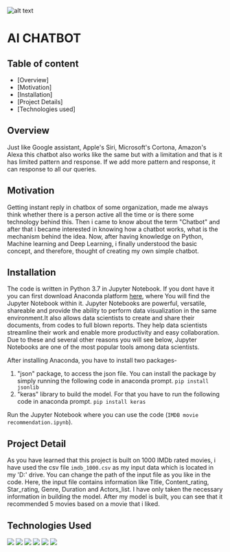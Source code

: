 ![alt text](https://www.callcentrehelper.com/images/stories/2018/03/chatbot-at-desk-messaging-760.png)

# AI CHATBOT

## Table of content
  * [Overview]
  * [Motivation]
  * [Installation]
  * [Project Details]
  * [Technologies used]
  
## Overview
Just like Google assistant, Apple's Siri, Microsoft's Cortona, Amazon's Alexa this chatbot also works like the same but with a limitation and that is it has limited pattern and response. If we add more pattern and response, it can response to all our queries.

## Motivation
Getting instant reply in chatbox of some organization, made me always think whether there is a person active all the time or is there some technology behind this. Then i came to know about the term "Chatbot" and after that i became interested in knowing how a chatbot works, what is the mechanism behind the idea. Now, after having knowledge on Python, Machine learning and Deep Learning, i finally understood the basic concept, and therefore, thought of creating my own simple chatbot.  

## Installation
The code is written in Python 3.7 in Jupyter Notebook. If you dont have it you can first download Anaconda platform [here](https://docs.anaconda.com/anaconda/install/), where You will find the Jupyter Notebook within it. Jupyter Notebooks are powerful, versatile, shareable and provide the ability to perform data visualization in the same environment.It also allows data scientists to create and share their documents, from codes to full blown reports. They help data scientists streamline their work and enable more productivity and easy collaboration. Due to these and several other reasons you will see below, Jupyter Notebooks are one of the most popular tools among data scientists.

After installing Anaconda, you have to install two packages- 
1. "json" package, to access the json file. You can install the package by simply running the following code in anaconda prompt.
`pip install jsonlib`
2. "keras" library to build the model. For that you have to run the following code in anaconda prompt.
`pip install keras`

Run the Jupyter Notebook where you can use the code (`IMDB movie recommendation.ipynb`).

## Project Detail
As you have learned that this project is built on 1000 IMDb rated movies, i have used the csv file `imdb_1000.csv` as my input data which is located in my 'D:' drive. You can change the path of the input file as you like in the code. Here, the input file contains information like Title, Content_rating, Star_rating, Genre, Duration and Actors_list. I have only taken the necessary information in building the model. After my model is built, you can see that it recommended 5 movies based on a movie that i liked.

## Technologies Used
![](https://keras.io/img/logo-k-keras-wb.png)
![](https://miro.medium.com/max/1000/0*iL0ELUnHdGtN8bkP.png)
![](https://www.innocreate.com/wp-content/uploads/2017/07/jsonlogo-300x300.png)
![](https://bids.berkeley.edu/sites/default/files/styles/400x225/public/projects/numpy_logo_project_page_banner.png?itok=jaJeRlWs)
![](https://i.ytimg.com/vi/oD4IvH-Talo/hqdefault.jpg)
![](https://i2.wp.com/iot4beginners.com/wp-content/uploads/2020/04/65dc5834-de21-4e2e-bd4d-5e0c3c6994dd.jpg?fit=375%2C422&ssl=1)
